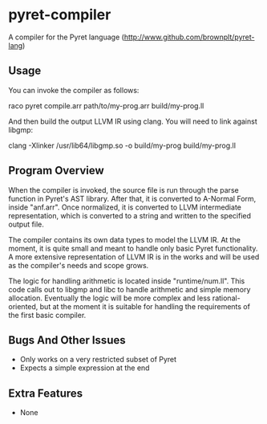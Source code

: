 pyret-compiler
==============

A compiler for the Pyret language (http://www.github.com/brownplt/pyret-lang)

Usage
-----

You can invoke the compiler as follows:

  raco pyret compile.arr path/to/my-prog.arr build/my-prog.ll

And then build the output LLVM IR using clang. You will need to link against
libgmp:

  clang -Xlinker /usr/lib64/libgmp.so -o build/my-prog build/my-prog.ll



Program Overview
----------------

When the compiler is invoked, the source file is run through the parse
function in Pyret's AST library. After that, it is converted to A-Normal Form,
inside "anf.arr". Once normalized, it is converted to LLVM intermediate
representation, which is converted to a string and written to the specified
output file.

The compiler contains its own data types to model the LLVM IR. At the moment,
it is quite small and meant to handle only basic Pyret functionality. A more
extensive representation of LLVM IR is in the works and will be used as the
compiler's needs and scope grows.

The logic for handling arithmetic is located inside "runtime/num.ll". This
code calls out to libgmp and libc to handle arithmetic and simple
memory allocation. Eventually the logic will be more complex and less
rational-oriented, but at the moment it is suitable for handling the
requirements of the first basic compiler.


Bugs And Other Issues
---------------------

- Only works on a very restricted subset of Pyret
- Expects a simple expression at the end


Extra Features
--------------

- None

